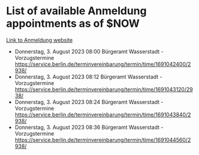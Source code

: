 # List of available Anmeldung appointments as of $NOW
[Link to Anmeldung website](https://service.berlin.de/terminvereinbarung/termin/tag.php?termin=1&anliegen[]=120686&dienstleisterlist=122210,122217,327316,122219,327312,122227,327314,122231,327346,122243,327348,122254,122252,329742,122260,329745,122262,329748,122271,327278,122273,327274,122277,327276,330436,122280,327294,122282,327290,122284,327292,122291,327270,122285,327266,122286,327264,122296,327268,150230,329760,122297,327286,122294,327284,122312,329763,122314,329775,122304,327330,122311,327334,122309,327332,317869,122281,327352,122279,329772,122283,122276,327324,122274,327326,122267,329766,122246,327318,122251,327320,122257,327322,122208,327298,122226,327300&herkunft=http%3A%2F%2Fservice.berlin.de%2Fdienstleistung%2F120686%2F)
- Donnerstag, 3. August 2023 08:00 Bürgeramt Wasserstadt - Vorzugstermine https://service.berlin.de/terminvereinbarung/termin/time/1691042400/2938/
- Donnerstag, 3. August 2023 08:12 Bürgeramt Wasserstadt - Vorzugstermine https://service.berlin.de/terminvereinbarung/termin/time/1691043120/2938/
- Donnerstag, 3. August 2023 08:24 Bürgeramt Wasserstadt - Vorzugstermine https://service.berlin.de/terminvereinbarung/termin/time/1691043840/2938/
- Donnerstag, 3. August 2023 08:36 Bürgeramt Wasserstadt - Vorzugstermine https://service.berlin.de/terminvereinbarung/termin/time/1691044560/2938/
